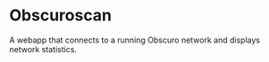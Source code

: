# Obscuroscan

A webapp that connects to a running Obscuro network and displays network statistics.
